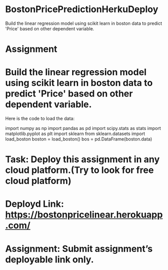 # BostonPricePredictionHerkuDeploy
Build the linear regression model using scikit learn in boston data to predict 'Price' based on other dependent variable.
# Assignment

# Build the linear regression model using scikit learn in boston data to predict 'Price' based on other dependent variable.

Here is the code to load the data:

import numpy as np
import pandas as pd
import scipy.stats as stats
import matplotlib.pyplot as plt
import sklearn
from sklearn.datasets import load_boston
boston = load_boston()
bos = pd.DataFrame(boston.data)

# Task: Deploy this assignment in any cloud platform.(Try to look for free cloud platform)
# Deployd Link: https://bostonpricelinear.herokuapp.com/
# Assignment: Submit assignment’s deployable link only.


